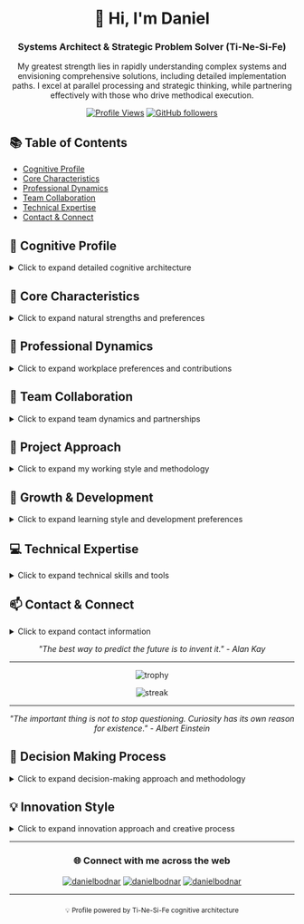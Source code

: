 <div align="center">

# 👋 Hi, I'm Daniel

### Systems Architect & Strategic Problem Solver (Ti-Ne-Si-Fe)

<p>My greatest strength lies in rapidly understanding complex systems and envisioning comprehensive solutions, including detailed implementation paths. I excel at parallel processing and strategic thinking, while partnering effectively with those who drive methodical execution.</p>

[![Profile Views](https://komarev.com/ghpvc/?username=danielbodnar&label=Profile%20views&color=0e75b6&style=flat)](https://github.com/danielbodnar)
[![GitHub followers](https://img.shields.io/github/followers/danielbodnar?style=social)](https://github.com/danielbodnar)

</div>

## 📚 Table of Contents
- [Cognitive Profile](#-cognitive-profile)
- [Core Characteristics](#-core-characteristics)
- [Professional Dynamics](#-professional-dynamics)
- [Team Collaboration](#-team-collaboration)
- [Technical Expertise](#-technical-expertise)
- [Contact & Connect](#-contact--connect)

## 🧠 Cognitive Profile

<details>
<summary>Click to expand detailed cognitive architecture</summary>

### Primary Cognitive Functions
- **Ti (Introverted Thinking)** - Primary processor & logical framework
- **Ne (Extraverted Intuition)** - Pattern recognition & possibility generation
- **Si (Introverted Sensing)** - Detail cataloging & experience reference
- **Fe (Extraverted Feeling)** - Social awareness & group dynamics

### Processing Architecture
```mermaid
graph TD
    A[Input] --> B[Ti: Logical Analysis]
    B --> C[Ne: Pattern Recognition]
    C --> D[Multiple Solution Paths]
    D --> E[Si: Experience Reference]
    E --> F[Implementation Framework]
    F --> G[Fe: Social Impact]
```

### Operational Characteristics
- Operates like a high-powered processor optimized for parallel processing
- Excels at rapid system comprehension and solution architecture
- Naturally generates multiple solution paths simultaneously
- Transforms abstract possibilities into concrete action plans
</details>

## 💫 Core Characteristics

<details>
<summary>Click to expand natural strengths and preferences</summary>

### Natural Strengths
- Complex problem-solving
- Pattern recognition
- Innovative thinking
- Systems architecture
- Strategic planning
- Theoretical exploration

### Processing Style
- Highly analytical and objective
- Values precision and accuracy
- Naturally curious and exploratory
- Independent thinker
- Systems-oriented
- Adaptable and quick to grasp new concepts

### Communication Approach
- Precise and logical
- Prefers direct information exchange
- Values intellectual discourse
- Focuses on concepts and possibilities
- Appreciates theoretical discussions
</details>


## 🏢 Professional Dynamics

<details>
<summary>Click to expand workplace preferences and contributions</summary>

### Ideal Work Environments
- Research & Development
- Systems Architecture
- Software Engineering
- Scientific Research
- Strategy Consulting
- Technology Innovation
- Academic/Theoretical Positions
- Quantum Computing Design
- Artificial Intelligence Research
- Complex Systems Modeling

### Value Creation Style
• I excel at identifying hidden patterns and connections within complex systems, often seeing relationships that others miss
• I thrive when architecting comprehensive solutions that others can then methodically execute
• I bring unique value through my ability to generate multiple innovative solutions by approaching problems from unconventional angles
• I consistently contribute by challenging existing assumptions and introducing new perspectives that expand the solution space
• I naturally strengthen team problem-solving capabilities by introducing rigorous analytical approaches and logical frameworks

### Management Preferences
• I thrive in environments that recognize the value of comprehensive solution architecture and strategic problem decomposition
• I perform best when able to maintain high-level strategic oversight while partnering with those who drive specific implementation components
• I need the freedom to continue exploring optimization opportunities while implementation is underway
• I appreciate teams that understand the power of combining visionary thinking with methodical execution
• I function optimally when able to architect solutions that others can then own and drive to completion

### Growth Environment
- Intellectual challenges
- Innovation opportunities
- Strategic problem-solving
- Theoretical exploration
- Complex system design
- Continuous learning
</details>

## 🤝 Team Collaboration

<details>
<summary>Click to expand team dynamics and partnerships</summary>

### Collaborative Strengths
• I excel at breaking down complex problems into clear, actionable components that others can effectively own and implement
• I bring unique value through my ability to translate abstract possibilities into concrete, practical action plans
• I thrive when architecting comprehensive solutions that others can then methodically execute
• I consistently strengthen team effectiveness by creating clear frameworks that enable focused implementation
• I naturally enhance project success by maintaining strategic oversight while enabling others to drive specific components

### Partnership Preferences
• I partner effectively with teammates who enjoy taking well-defined components of a larger solution and driving them methodically to completion
• I create the most value when working with colleagues who appreciate receiving clear, detailed solution frameworks and can own the focused execution of specific elements
• I thrive in partnerships where others find satisfaction in maintaining steady progress on established paths, allowing me to continue exploring optimization opportunities
• I work best with team members who derive energy from consistent, focused execution, complementing my strength in strategic problem decomposition
• I value collaborators who excel at maintaining momentum on defined paths while I ensure our approach remains strategically sound and adaptable

### Team Contribution
- Strategic vision development
- Complex problem decomposition
- Innovation catalyst
- Systems thinking
- Theoretical framework creation
- Pattern recognition
</details>


## 🎯 Project Approach

<details>
<summary>Click to expand my working style and methodology</summary>

### Solution Architecture Process
• I excel at rapidly deconstructing complex challenges into their core components while maintaining a holistic view
• I naturally map multiple solution paths simultaneously, understanding their trade-offs and implications
• I create comprehensive frameworks that others can effectively implement and execute
• I maintain strategic oversight while enabling tactical execution by others
• I continuously identify optimization opportunities without disrupting established execution paths

### Cognitive Processing Style
```mermaid
graph LR
    A[Problem Space] --> B[Rapid Deconstruction]
    B --> C[Pattern Recognition]
    C --> D[Multiple Solution Paths]
    D --> E[Framework Creation]
    E --> F[Strategic Oversight]
    F --> G[Continuous Optimization]
```

### Value Optimization
- Strategic problem decomposition
- Comprehensive solution architecture
- Innovation through pattern recognition
- Theoretical framework development
- Systems-level optimization
- Continuous improvement identification

### Implementation Partnership
• I thrive when partnering with those who enjoy methodical execution of well-defined components
• I create clear, detailed solution frameworks that enable others to drive implementation
• I maintain strategic oversight while empowering others to own specific execution paths
• I ensure tactical actions align with broader strategic objectives
• I identify optimization opportunities without disrupting established momentum
</details>

## 🌟 Growth & Development

<details>
<summary>Click to expand learning style and development preferences</summary>

### Learning Preferences
- Deep theoretical understanding
- Systems-level comprehension
- Pattern-based learning
- Conceptual exploration
- Independent study
- Complex problem solving

### Growth Areas
- Emotional intelligence development
- Implementation follow-through
- Social connection building
- Practical execution
- Time management
- Deadline adherence

### Development Style
• I thrive in environments that encourage theoretical exploration and innovation
• I learn best through comprehensive understanding of underlying systems
• I prefer self-directed learning with access to deep resources
• I value intellectual challenge and complex problem-solving opportunities
• I grow through exposure to new concepts and theoretical frameworks
</details>

## 💻 Technical Expertise

<details>
<summary>Click to expand technical skills and tools</summary>

### Languages and Frameworks
<p align="left">
<img src="https://raw.githubusercontent.com/devicons/devicon/master/icons/typescript/typescript-original.svg" alt="typescript" width="40" height="40"/>
<img src="https://raw.githubusercontent.com/devicons/devicon/master/icons/rust/rust-plain.svg" alt="rust" width="40" height="40"/>
<img src="https://raw.githubusercontent.com/devicons/devicon/master/icons/go/go-original.svg" alt="go" width="40" height="40"/>
<img src="https://raw.githubusercontent.com/devicons/devicon/master/icons/haskell/haskell-original.svg" alt="haskell" width="40" height="40"/>
</p>

### Tools and Technologies
<p align="left">
<img src="https://www.vectorlogo.zone/logos/kubernetes/kubernetes-icon.svg" alt="kubernetes" width="40" height="40"/>
<img src="https://raw.githubusercontent.com/devicons/devicon/master/icons/docker/docker-original-wordmark.svg" alt="docker" width="40" height="40"/>
<img src="https://www.vectorlogo.zone/logos/tensorflow/tensorflow-icon.svg" alt="tensorflow" width="40" height="40"/>
</p>

### GitHub Statistics
<p align="center">
<img src="https://github-readme-stats.vercel.app/api?username=danielbodnar&show_icons=true&theme=radical" alt="danielbodnar" />
</p>
</details>





## 📫 Contact & Connect

<details>
<summary>Click to expand contact information</summary>

### Direct Contact
- 📧 Email: daniel.bodnar@gmail.com
- 💼 LinkedIn: [danielbodnar](https://linkedin.com/in/danielbodnar)
- 🐦 Twitter: [@danielbodnar](https://twitter.com/danielbodnar)

### Coding Platforms
<p align="left">
<a href="https://www.leetcode.com/danielbodnar" target="blank"><img align="center" src="https://raw.githubusercontent.com/rahuldkjain/github-profile-readme-generator/master/src/images/icons/Social/leet-code.svg" alt="danielbodnar" height="30" width="40" /></a>
<a href="https://www.hackerrank.com/danielbodnar" target="blank"><img align="center" src="https://raw.githubusercontent.com/rahuldkjain/github-profile-readme-generator/master/src/images/icons/Social/hackerrank.svg" alt="danielbodnar" height="30" width="40" /></a>
</p>
</details>

<div align="center">

*"The best way to predict the future is to invent it." - Alan Kay*

</div>



<div align="center">

---

<p align="center">
  <img src="https://github-profile-trophy.vercel.app/?username=danielbodnar&theme=radical&row=1&column=6" alt="trophy" />
</p>

<p align="center">
  <img src="https://github-readme-streak-stats.herokuapp.com/?user=danielbodnar&theme=radical" alt="streak" />
</p>

---

*"The important thing is not to stop questioning. Curiosity has its own reason for existence." - Albert Einstein*

</div>



## 🔄 Decision Making Process

<details>
<summary>Click to expand decision-making approach and methodology</summary>

### Analytical Framework
```mermaid
graph TD
    A[Input Data] --> B[Ti: Logical Analysis]
    B --> C[Pattern Recognition]
    C --> D[Multiple Solutions]
    D --> E[Framework Creation]
    E --> F[Implementation Path]
    F --> G[Continuous Optimization]
```

### Processing Characteristics
• I naturally break down complex decisions into their constituent components
• I generate multiple solution paths simultaneously while evaluating trade-offs
• I create comprehensive frameworks that account for various scenarios
• I maintain flexibility while establishing clear logical structures
• I continuously identify optimization opportunities throughout the process

### Decision Criteria
- Logical consistency
- System-level impact
- Innovation potential
- Implementation feasibility
- Strategic alignment
- Long-term optimization

### Optimization Focus
• I excel at identifying hidden patterns and relationships within complex systems
• I naturally generate multiple innovative approaches to challenges
• I create clear frameworks that enable effective execution
• I maintain strategic oversight while enabling tactical implementation
• I ensure continuous improvement without disrupting momentum
</details>

## 💡 Innovation Style

<details>
<summary>Click to expand innovation approach and creative process</summary>

### Creative Process
```mermaid
graph LR
    A[Problem Space] --> B[Pattern Recognition]
    B --> C[Multiple Possibilities]
    C --> D[Framework Creation]
    D --> E[Solution Architecture]
    E --> F[Implementation Path]
```

### Innovation Characteristics
• I thrive on exploring theoretical possibilities and connecting disparate concepts
• I naturally identify patterns and relationships others might miss
• I generate multiple innovative solutions simultaneously
• I create comprehensive frameworks for implementation
• I maintain strategic oversight while enabling execution

### Value Creation
- Complex problem solving
- Pattern recognition
- Systems thinking
- Theoretical exploration
- Framework development
- Strategic innovation

### Implementation Approach
• I excel at translating abstract concepts into concrete frameworks
• I create clear implementation paths while maintaining flexibility
• I ensure strategic alignment throughout execution
• I identify optimization opportunities continuously
• I enable others to drive tactical execution effectively
</details>

<div align="center">

---

<h3>🌐 Connect with me across the web</h3>

<p align="center">
<a href="https://linkedin.com/in/danielbodnar" target="blank"><img align="center" src="https://raw.githubusercontent.com/rahuldkjain/github-profile-readme-generator/master/src/images/icons/Social/linked-in-alt.svg" alt="danielbodnar" height="30" width="40" /></a>
<a href="https://twitter.com/danielbodnar" target="blank"><img align="center" src="https://raw.githubusercontent.com/rahuldkjain/github-profile-readme-generator/master/src/images/icons/Social/twitter.svg" alt="danielbodnar" height="30" width="40" /></a>
<a href="https://dev.to/danielbodnar" target="blank"><img align="center" src="https://raw.githubusercontent.com/rahuldkjain/github-profile-readme-generator/master/src/images/icons/Social/devto.svg" alt="danielbodnar" height="30" width="40" /></a>
</p>

---

<sub>💡 Profile powered by Ti-Ne-Si-Fe cognitive architecture</sub>

</div>
